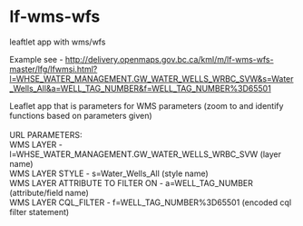 # lf-wms-wfs
leaftlet app with wms/wfs

Example see - http://delivery.openmaps.gov.bc.ca/kml/m/lf-wms-wfs-master/lfg/lfwmsi.html?l=WHSE_WATER_MANAGEMENT.GW_WATER_WELLS_WRBC_SVW&s=Water_Wells_All&a=WELL_TAG_NUMBER&f=WELL_TAG_NUMBER%3D65501<br>

Leaflet app that is parameters for WMS parameters (zoom to and identify functions based on parameters given) <br>
<br>
URL PARAMETERS:<br>
WMS LAYER - l=WHSE_WATER_MANAGEMENT.GW_WATER_WELLS_WRBC_SVW  (layer name)<br>
WMS LAYER STYLE - s=Water_Wells_All (style name)<br>
WMS LAYER ATTRIBUTE TO FILTER ON - a=WELL_TAG_NUMBER (attribute/field name)<br>
WMS LAYER CQL_FILTER - f=WELL_TAG_NUMBER%3D65501 (encoded cql filter statement)<br>



